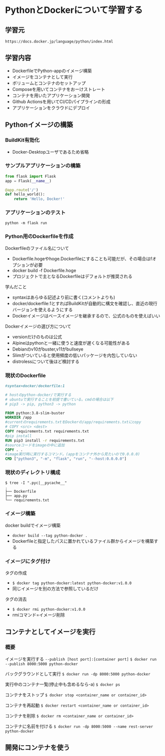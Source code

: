 # PythonとDockerについて学習する

## 学習元
    https://docs.docker.jp/language/python/index.html

## 学習内容
- DockerfileでPython-appのイメージ構築
- イメージをコンテナとして実行
- ボリュームとコンテナのセットアップ
- Composeを用いてコンテナをおーけストレート
- コンテナを用いたアプリケーション開発
- Github Actionsを用いてCI/CDパイプラインの形成
- アプリケーションをクラウドにデプロイ

## Pythonイメージの構築

### BuildKit有効化
- Docker-Desktopユーザであるため省略

### サンプルアプリケーションの構築
```python
from flask import Flask
app = Flask(__name__)

@app.route('/')
def hello_world():
    return 'Hello, Docker!'
```

### アプリケーションのテスト
```control
python -m flask run
```

### Python用のDockerfileを作成


Dockerfileのファイル名について  
- Dockerfile.hogeやhoge.Dockerfileにすることも可能だが、その場合はfオプションが必要  
- docker build -f Dockerfile.hoge  
- プロジェクトで主となるDockerfileはデフォルトが推奨される  


学んだこと
- syntaxはあらゆる記述より前に書く(コメントよりも)
- docker/dockerfile:1とすればBuildKitが自動的に構文を確認し、直近の現行バージョンを使えるようにする
- Dockerイメージはベースイメージを継承するので、公式のものを使えばいい

Dockerイメージの選び方について
- versionだけのものは公式
- Alpineはpythonと一緒に使うと速度が遅くなる可能性がある
- Debianのv10がbuster,v11がbullseye
- Slimがついていると使用頻度の低いパッケージを内包していない
- distrolessについて後ほど検討する

### 現状のDockerfile
```dockerfile
#syntax=docker/dockerfile:1

# hostのpython-docker/で実行する
# ubuntuで実行することを前提で書いている。cmdの場合は以下
# pip3 -> pip, python3 -> python

FROM python:3.8-slim-buster
WORKDIR /app
#currentのrequirements.txtをDockerの/app/requirements.txtにcopy
# COPY <src> <dest>
COPY requirements.txt requirements.txt
#pip install
RUN pip3 install -r requirements.txt
#sourceコードをimageの中に追加
COPY . .
#image実行時に実行するコマンド。(appをコンテナ外から見たいので0.0.0.0)
CMD ["python3", "-m", "flask", "run", "--host:0.0.0.0"]
```

### 現状のディレクトリ構成
```control
$ tree -I ".pyc|__pycache__"
.
├── Dockerfile
├── app.py
└── requirements.txt
```

### イメージ構築

docker buildでイメージ構築
- `docker build --tag python-docker .`
- Dockerfileと指定したパスに置かれているファイル群からイメージを構築する

### イメージにタグ付け

タグの作成
- `$ docker tag python-docker:latest python-docker:v1.0.0`
- 同じイメージを別の方法で参照しているだけ

タグの消去
- `$ docker rmi python-docker:v1.0.0`
- rmiコマンド=イメージ削除

## コンテナとしてイメージを実行

### 概要
イメージを実行する
`--publish [host port]:[container port]`
`$ docker run --publish 8000:5000 python-docker`

バックグラウンドとして実行
`$ docker run -dp 8000:5000 python-docker`

実行中のコンテナ一覧(停止中も含めるなら-a)
`$ docker ps`

コンテナをストップ
`$ docker stop <container_name or container_id>`

コンテナを再起動
`$ docker restart <container_name or container_id>`

コンテナを削除
`$ docker rm <container_name or container_id>`

コンテナに名前を付ける
`$ docker run -dp 8000:5000 --name rest-server python-docker`

## 開発にコンテナを使う